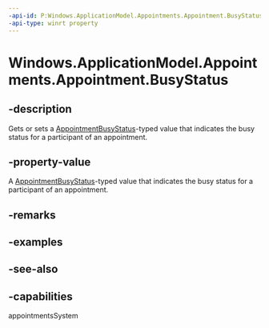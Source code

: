 ```yaml
---
-api-id: P:Windows.ApplicationModel.Appointments.Appointment.BusyStatus
-api-type: winrt property
---
```


<!-- Property syntax
public Windows.ApplicationModel.Appointments.AppointmentBusyStatus BusyStatus { get;  set; }
-->

# Windows.ApplicationModel.Appointments.Appointment.BusyStatus

## -description
Gets or sets a [AppointmentBusyStatus](appointmentbusystatus.md)-typed value that indicates the busy status for a participant of an appointment.

## -property-value
A [AppointmentBusyStatus](appointmentbusystatus.md)-typed value that indicates the busy status for a participant of an appointment.

## -remarks

## -examples

## -see-also

## -capabilities
appointmentsSystem

